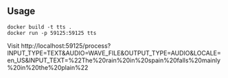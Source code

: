 
## Usage
```
docker build -t tts .
docker run -p 59125:59125 tts
```

Visit http://localhost:59125/process?INPUT_TYPE=TEXT&AUDIO=WAVE_FILE&OUTPUT_TYPE=AUDIO&LOCALE=en_US&INPUT_TEXT=%22The%20rain%20in%20spain%20falls%20mainly%20in%20the%20plain%22

